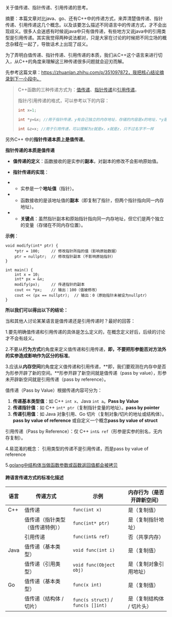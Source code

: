 关于值传递、指针传递、引用传递的思考。

摘要：本篇文章对比java、go、还有C++中的传递方式，来弄清楚值传递、指针传递、引用传递这几个概念。以及该要怎么描述不同语言中的传递方式，才不会出现歧义。很多人会迷惑有时候说java中只有值传递，有些地方又说java中的引用类型是引用传递。其实我觉得两种说法都对，只是大家在讨论的时候把不同立场的概念杂糅在一起了，导致话术上出现了歧义。



为了弄明白值传递、指针传递、引用传递的本质，我们从C++这个语言来进行切入，从C++的角度来理解这三种传递很多问题就会迎刃而解。

先参考这篇文章：https://zhuanlan.zhihu.com/p/351097872，我把核心结论摘录到下一小段中。

> C++函数的三种传递方式为：[值传递](https://zhida.zhihu.com/search?content_id=166152074&content_type=Article&match_order=1&q=值传递&zhida_source=entity)、[指针传递](https://zhida.zhihu.com/search?content_id=166152074&content_type=Article&match_order=1&q=指针传递&zhida_source=entity)和[引用传递](https://zhida.zhihu.com/search?content_id=166152074&content_type=Article&match_order=1&q=引用传递&zhida_source=entity)。
>
> 指针/引用传递的格式，可以参考以下的内容：
>
> ```cpp
> int x=1;
> 
> int *y=&x; //用于指针传递，y有自己独立的内存地址，存储的内容是x的地址，*y是x的值
> 
> int &z=x; //用于引用传递，可以理解为z就是x，x就是z，只不过名字不一样
> ```



另外C++ 中的**指针传递本质上是值传递**。

 **指针传递的本质是值传递**

- **值传递的定义**：函数接收的是实参的**副本**，对副本的修改不会影响原始值。

- **指针传递的实现**：

- - 实参是一个**地址值**（指针）。

- - 函数接收的是该地址值的**副本**（即复制了指针，但两个指针指向同一内存地址）。

- - **关键点**：虽然指针副本和原始指针指向同一内存地址，但它们是两个独立的变量（存储在不同内存位置）。

**示例**：

```
void modify(int* ptr) {
    *ptr = 100;     // 修改指针所指的值（影响原始数据）
    ptr = nullptr;  // 修改指针副本（不影响原始指针）
}

int main() {
    int x = 10;
    int* px = &x;
    modify(px);     // 传递指针的副本
    cout << *px;    // 输出：100（值被修改）
    cout << (px == nullptr);  // 输出：0（原始指针未被设为nullptr）
}
```



**所以我们可以得出以下的结论：**

当和其他人讨论某某语言是值传递还是引用传递时？最好的回答：

1.要先明确值传递和引用传递的具体是怎么定义的，在概念定义好后，后续的讨论才不会有歧义。

2.不要从**行为方式**的角度来定义值传递和引用传递，**即，不要把形参能否对方法外的实参造成影响作为区分的标准**。

3.应该从**内存空间**的角度定义值传递和引用传递，**即，我们要观测在内存中是否为形参开辟了新的空间。**形参开辟了新空间就是值传递（pass by value），形参未开辟新空间就是引用传递（pass by reference）。

值传递（Pass by Value）根据传递内容可分为：
1. **传递基本类型值**：如 C++ `int x`、Java `int a`。**Pass by Value**
2. **传递指针值**：如 C++ `int* ptr`（复制指针变量的地址）。**pass by pointer**
3. **传递引用值**：如 Java 对象引用、Go 切片（复制对象/切片的地址或结构体）。**pass by value of reference** 或自定义一个概念**pass by value of struct**

引用传递（Pass by Reference）：仅 C++ `int& ref`（形参是实参的别名，无内存复制）。

4.易混淆的概念： 引用类型的传递不是引用传递，而是pass by value of reference

5.[golang中结构体当做函数参数或函数返回值都会被拷贝](https://www.cnblogs.com/mayanan/p/15413647.html)

#### **跨语言传递方式的标准化描述**

| 语言 | 传递方式                         | 示例                               | 内存行为（是否开辟新空间） |
| ---- | -------------------------------- | ---------------------------------- | -------------------------- |
| C++  | 值传递                           | `func(int x)`                      | 是（复制值）               |
|      | 值传递（指针类型（值传递特例）） | `func(int* ptr)`                   | 是（复制指针地址）         |
|      | 引用传递                         | `func(int& ref)`                   | 否（共享内存）             |
| Java | 值传递（基本类型）               | `void func(int i)`                 | 是（复制值）               |
|      | 值传递（引用类型）               | `void func(Object obj)`            | 是（复制对象引用地址）     |
| Go   | 值传递（基本类型）               | `func(x int)`                      | 是（复制值）               |
|      | 值传递（结构体 / 切片）          | `func(s struct)` / `func(s []int)` | 是（复制结构体 / 切片头）  |
